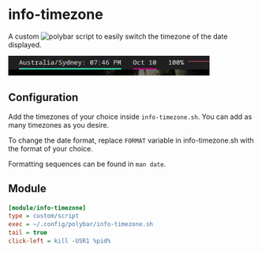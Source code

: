 # info-timezone
A custom ![polybar](https://github.com/polybar/polybar) script to easily switch the timezone of the date displayed.

![tz](tz.gif)


## Configuration

Add the timezones of your choice inside `info-timezone.sh`. You can add as many timezones as you desire.

To change the date format, replace `FORMAT` variable in info-timezone.sh with the format of your choice.

Formatting sequences can be found in `man date`.

## Module

```ini
[module/info-timezone]
type = custom/script
exec = ~/.config/polybar/info-timezone.sh
tail = true
click-left = kill -USR1 %pid%
```

